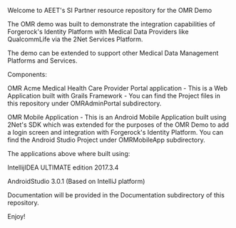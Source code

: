 Welcome to AEET's SI Partner resource repository for the OMR Demo

The OMR demo was built to demonstrate the integration capabilities of Forgerock's Identity Platform with Medical Data Providers like QualcommLife via the 2Net Services Platform.

The demo can be extended to support other Medical Data Management Platforms and Services.

Components:

OMR Acme Medical Health Care Provider Portal application - This is a Web Application built with Grails Framework - You can find the Project files in this repository under OMRAdminPortal subdirectory.

OMR Mobile Application - This is an Android Mobile Application built using 2Net's SDK which was extended for the purposes of the OMR Demo to add a login screen and integration with Forgerock's Identity Platform. You can find the Android Studio Project under OMRMobileApp subdirectory.

The applications above where built using:

IntellijIDEA ULTIMATE edition 2017.3.4

AndroidStudio 3.0.1 (Based on IntelliJ platform)

Documentation will be provided in the Documentation subdirectory of this repository.

Enjoy! 
